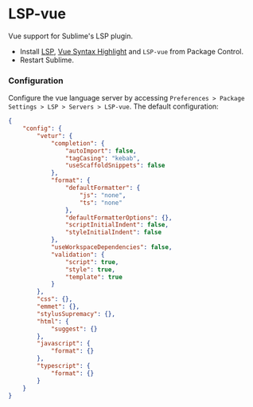 # LSP-vue

Vue support for Sublime's LSP plugin.

* Install [LSP](https://packagecontrol.io/packages/LSP), [Vue Syntax Highlight](https://packagecontrol.io/packages/Vue%20Syntax%20Highlight) and `LSP-vue` from Package Control.
* Restart Sublime.

### Configuration

Configure the vue language server by accessing `Preferences > Package Settings > LSP > Servers > LSP-vue`.
The default configuration:

```json
{
	"config": {
		"vetur": {
			"completion": {
				"autoImport": false,
				"tagCasing": "kebab",
				"useScaffoldSnippets": false
			},
			"format": {
				"defaultFormatter": {
					"js": "none",
					"ts": "none"
				},
				"defaultFormatterOptions": {},
				"scriptInitialIndent": false,
				"styleInitialIndent": false
			},
			"useWorkspaceDependencies": false,
			"validation": {
				"script": true,
				"style": true,
				"template": true
			}
		},
		"css": {},
		"emmet": {},
		"stylusSupremacy": {},
		"html": {
			"suggest": {}
		},
		"javascript": {
			"format": {}
		},
		"typescript": {
			"format": {}
		}
	}
}
```